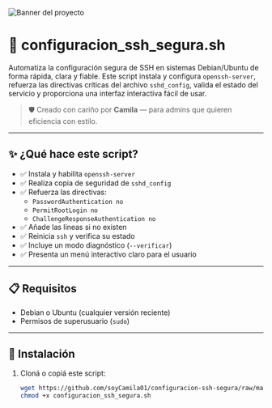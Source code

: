 ![Banner del proyecto](URL-que-copiaste)

# 🔐 configuracion_ssh_segura.sh

Automatiza la configuración segura de SSH en sistemas Debian/Ubuntu de forma rápida, clara y fiable. Este script instala y configura `openssh-server`, refuerza las directivas críticas del archivo `sshd_config`, valida el estado del servicio y proporciona una interfaz interactiva fácil de usar.

> 🛡️ Creado con cariño por **Camila** — para admins que quieren eficiencia con estilo.

---

## ✨ ¿Qué hace este script?

- ✅ Instala y habilita `openssh-server`
- ✅ Realiza copia de seguridad de `sshd_config`
- ✅ Refuerza las directivas:
  - `PasswordAuthentication no`
  - `PermitRootLogin no`
  - `ChallengeResponseAuthentication no`
- ✅ Añade las líneas si no existen
- ✅ Reinicia `ssh` y verifica su estado
- ✅ Incluye un modo diagnóstico (`--verificar`)
- ✅ Presenta un menú interactivo claro para el usuario

---

## 📋 Requisitos

- Debian o Ubuntu (cualquier versión reciente)
- Permisos de superusuario (`sudo`)

---

## 🚀 Instalación

1. Cloná o copiá este script:
   ```bash
   wget https://github.com/soyCamila01/configuracion-ssh-segura/raw/main/configuracion_ssh_segura.sh
   chmod +x configuracion_ssh_segura.sh
